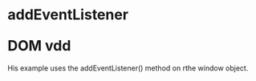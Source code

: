 # addEventListener <p></p> DOM vdd
His example uses the addEventListener() method on rthe window object. <p></p>

